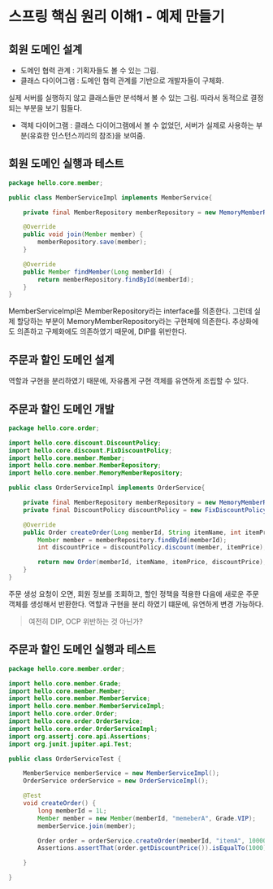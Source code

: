 # 스프링 핵심 원리 이해1 - 예제 만들기

## 회원 도메인 설계

- 도메인 협력 관계 : 기획자들도 볼 수 있는 그림.
- 클래스 다이어그램 : 도메인 협력 관계를 기반으로 개발자들이 구체화.

 실제 서버를 실행하지 않고 클래스들만 분석해서 볼 수 있는 그림. 따라서 동적으로 결정되는 부분을 보기 힘들다.

- 객체 다이어그램 : 클래스 다이어그램에서 볼 수 없었던, 서버가 실제로 사용하는 부분(유효한 인스턴스끼리의 참조)을 보여줌.

## 회원 도메인 실행과 테스트

```java
package hello.core.member;

public class MemberServiceImpl implements MemberService{

    private final MemberRepository memberRepository = new MemoryMemberRepository();

    @Override
    public void join(Member member) {
        memberRepository.save(member);
    }

    @Override
    public Member findMember(Long memberId) {
        return memberRepository.findById(memberId);
    }
}
```

 MemberServiceImpl은 MemberRepository라는 interface를 의존한다. 그런데 실제 할당하는 부분이 MemoryMemberRepository라는 구현체에 의존한다. 추상화에도 의존하고 구체화에도 의존하였기 때문에, DIP를 위반한다.

## 주문과 할인 도메인 설계

 역할과 구현을 분리하였기 때문에, 자유롭게 구현 객체를 유연하게 조립할 수 있다.

## 주문과 할인 도메인 개발

```java
package hello.core.order;

import hello.core.discount.DiscountPolicy;
import hello.core.discount.FixDiscountPolicy;
import hello.core.member.Member;
import hello.core.member.MemberRepository;
import hello.core.member.MemoryMemberRepository;

public class OrderServiceImpl implements OrderService{

    private final MemberRepository memberRepository = new MemoryMemberRepository();
    private final DiscountPolicy discountPolicy = new FixDiscountPolicy();

    @Override
    public Order createOrder(Long memberId, String itemName, int itemPrice) {
        Member member = memberRepository.findById(memberId);
        int discountPrice = discountPolicy.discount(member, itemPrice);

        return new Order(memberId, itemName, itemPrice, discountPrice);
    }
}
```

 주문 생성 요청이 오면, 회원 정보를 조회하고, 할인 정책을 적용한 다음에 새로운 주문 객체를 생성해서 반환한다. 역할과 구현을 분리 하였기 떄문에, 유연하게 변경 가능하다.

> 여전히 DIP, OCP 위반하는 것 아닌가?
> 

## 주문과 할인 도메인 실행과 테스트

```java
package hello.core.member.order;

import hello.core.member.Grade;
import hello.core.member.Member;
import hello.core.member.MemberService;
import hello.core.member.MemberServiceImpl;
import hello.core.order.Order;
import hello.core.order.OrderService;
import hello.core.order.OrderServiceImpl;
import org.assertj.core.api.Assertions;
import org.junit.jupiter.api.Test;

public class OrderServiceTest {

    MemberService memberService = new MemberServiceImpl();
    OrderService orderService = new OrderServiceImpl();

    @Test
    void createOrder() {
        long memberId = 1L;
        Member member = new Member(memberId, "memeberA", Grade.VIP);
        memberService.join(member);

        Order order = orderService.createOrder(memberId, "itemA", 10000);
        Assertions.assertThat(order.getDiscountPrice()).isEqualTo(1000);

    }

}
```